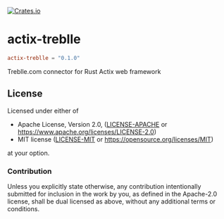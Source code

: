 [![Crates.io](https://img.shields.io/crates/v/actix-treblle.svg)](https://crates.io/crates/actix-treblle)

# actix-treblle

```toml
actix-treblle = "0.1.0"
```

Treblle.com connector for Rust Actix web framework


## License

Licensed under either of

* Apache License, Version 2.0, ([LICENSE-APACHE](LICENSE-APACHE) or https://www.apache.org/licenses/LICENSE-2.0)
* MIT license ([LICENSE-MIT](LICENSE-MIT) or https://opensource.org/licenses/MIT)

at your option.

### Contribution

Unless you explicitly state otherwise, any contribution intentionally
submitted for inclusion in the work by you, as defined in the Apache-2.0
license, shall be dual licensed as above, without any additional terms or
conditions.
